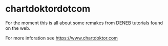 # chartdoktordotcom

For the moment this is all about some remakes from DENEB tutorials found on the web.

For more inforation see https://www.chartdoktor.com
